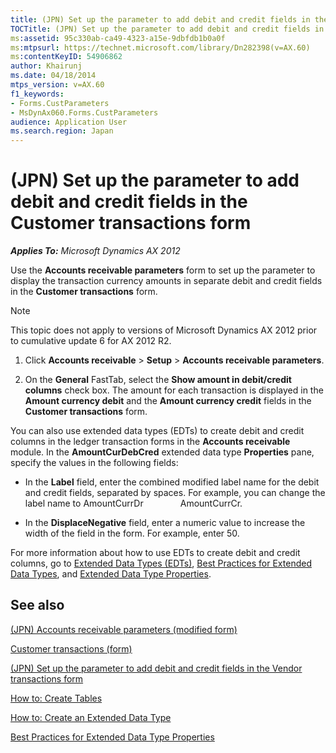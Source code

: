 ```yaml
---
title: (JPN) Set up the parameter to add debit and credit fields in the Customer transactions form
TOCTitle: (JPN) Set up the parameter to add debit and credit fields in the Customer transactions form
ms:assetid: 95c330ab-ca49-4323-a15e-9dbfdb1b0a0f
ms:mtpsurl: https://technet.microsoft.com/library/Dn282398(v=AX.60)
ms:contentKeyID: 54906862
author: Khairunj
ms.date: 04/18/2014
mtps_version: v=AX.60
f1_keywords:
- Forms.CustParameters
- MsDynAx060.Forms.CustParameters
audience: Application User
ms.search.region: Japan
---
```


# (JPN) Set up the parameter to add debit and credit fields in the Customer transactions form 


_**Applies To:** Microsoft Dynamics AX 2012_

Use the **Accounts receivable parameters** form to set up the parameter to display the transaction currency amounts in separate debit and credit fields in the **Customer transactions** form.


> [!NOTE]
> <P>This topic does not apply to versions of Microsoft Dynamics AX 2012 prior to cumulative update 6 for AX 2012 R2.</P>



1.  Click **Accounts receivable** \> **Setup** \> **Accounts receivable parameters**.

2.  On the **General** FastTab, select the **Show amount in debit/credit columns** check box. The amount for each transaction is displayed in the **Amount currency debit** and the **Amount currency credit** fields in the **Customer transactions** form.

You can also use extended data types (EDTs) to create debit and credit columns in the ledger transaction forms in the **Accounts receivable** module. In the **AmountCurDebCred** extended data type **Properties** pane, specify the values in the following fields:

  - In the **Label** field, enter the combined modified label name for the debit and credit fields, separated by spaces. For example, you can change the label name to AmountCurrDr               AmountCurrCr.

  - In the **DisplaceNegative** field, enter a numeric value to increase the width of the field in the form. For example, enter 50.

For more information about how to use EDTs to create debit and credit columns, go to [Extended Data Types (EDTs)](https://technet.microsoft.com/library/ed713410-76c7-4b4e-9a27-a5ce9764743e.aspx), [Best Practices for Extended Data Types](https://technet.microsoft.com/library/34c58dad-942e-4c83-b374-4e0ec92d4ac2.aspx), and [Extended Data Type Properties](https://technet.microsoft.com/library/07eca44e-0ac8-4b08-906f-efaeabdf03fe.aspx).

## See also

[(JPN) Accounts receivable parameters (modified form)](https://technet.microsoft.com/library/jj664964\(v=ax.60\))

[Customer transactions (form)](https://technet.microsoft.com/library/aa634902\(v=ax.60\))

[(JPN) Set up the parameter to add debit and credit fields in the Vendor transactions form](jpn-set-up-the-parameter-to-add-debit-and-credit-fields-in-the-vendor-transactions-form.md)

[How to: Create Tables](https://technet.microsoft.com/library/e83b5c11-f77b-4eb5-b57b-e73ad0fd4b3e.aspx)

[How to: Create an Extended Data Type](https://technet.microsoft.com/library/6292481f-1d73-46e9-8b46-18ab7de9a71d.aspx)

[Best Practices for Extended Data Type Properties](https://msdn.microsoft.com/library/aa621435\(v=ax.50\).aspx)

  


